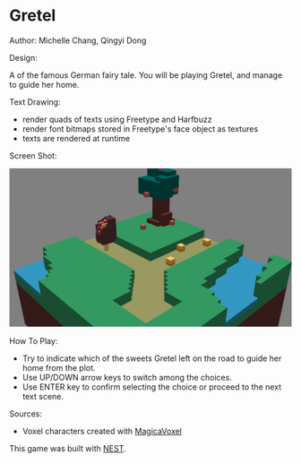 # Gretel

Author: Michelle Chang, Qingyi Dong

Design: 

A of the famous German fairy tale. You will be playing Gretel, and manage to guide her home.

Text Drawing: 
- render quads of texts using Freetype and Harfbuzz
- render font bitmaps stored in Freetype's face object as textures
- texts are rendered at runtime

Screen Shot:

![Screen Shot](screenshot.png)

How To Play:

- Try to indicate which of the sweets Gretel left on the road to guide her home from the plot.
- Use UP/DOWN arrow keys to switch among the choices.
- Use ENTER key to confirm selecting the choice or proceed to the next text scene.

Sources: 

- Voxel characters created with [MagicaVoxel](https://ephtracy.github.io/)

This game was built with [NEST](NEST.md).

